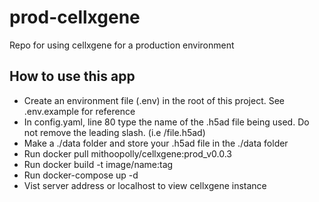 # prod-cellxgene
Repo for using cellxgene for a production environment

## How to use this app
*   Create an environment file (.env) in the root of this project. See .env.example for reference
*   In config.yaml, line 80 type the name of the .h5ad file being used. Do not remove the leading slash. (i.e /file.h5ad)
*   Make a ./data folder and store your .h5ad file in the ./data folder
*   Run docker pull mithoopolly/cellxgene:prod_v0.0.3
*   Run docker build -t image/name:tag
*   Run docker-compose up -d
*   Vist server address or localhost to view cellxgene instance